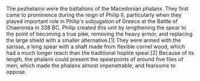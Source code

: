 The pezhetairoi were the battalions of the Macedonian phalanx. They first came to prominence during the reign of Philip II, particularly when they played important role in Philip's subjugation of Greece at the Battle of Chaeronea in 338 BC. Philip created this unit by lengthening the spear to the point of becoming a true pike, removing the heavy armor, and replacing the large shield with a smaller alternative.[1] They were armed with the sarissa, a long spear with a shaft made from flexible cornel wood, which had a much longer reach than the traditional hoplite spear.[2] Because of its length, the phalanx could present the spearpoints of around five files of men; which made the phalanx almost impenetrable, and fearsome to oppose.